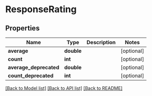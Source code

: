 # ResponseRating

## Properties
Name | Type | Description | Notes
------------ | ------------- | ------------- | -------------
**average** | **double** |  | [optional] 
**count** | **int** |  | [optional] 
**average_deprecated** | **double** |  | [optional] 
**count_deprecated** | **int** |  | [optional] 

[[Back to Model list]](../../README.md#documentation-for-models) [[Back to API list]](../../README.md#documentation-for-api-endpoints) [[Back to README]](../../README.md)

